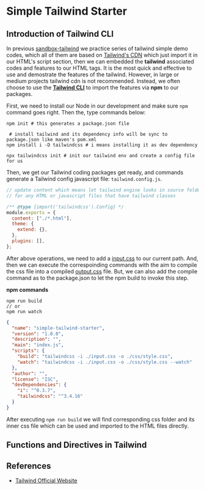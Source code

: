 # Simple Tailwind Starter

## Introduction of Tailwind CLI

In previous [sandbox-tailwind](../../tailwind-css-sandbox/) we practice series of tailwind simple demo codes, which all of them are based on [Tailwind's CDN](https://tailwindcss.com/docs/installation/play-cdn) which just import it in our HTML's script section, then we can embedded the **tailwind** associated codes and features to our HTML tags. It is the most quick and effective to use and demostrate the features of the tailwind. However, in large or medium projects tailwind cdn is not recommended. Instead, we often choose to use the **[Tailwind CLI](https://tailwindcss.com/docs/installation)** to import the features via **npm** to our packages.

First, we need to install our Node in our development and make sure `npm` command goes right. Then the, type commands below:

```shell
npm init # this generates a package.json file

 # install tailwind and its dependency info will be sync to package.json like maven's pom.xml
npm install i -D tailwindcss # i means installing it as dev dependency

npx tailwindcss init # init our tailwind env and create a config file for us
```

Then, we get our Tailwind coding packages get ready, and commands generate a Tailwind config javascript file: `tailwind.config.js`.

```javascript
// update content which means let tailwind engine looks in source folders
// for any HTML or javascript files that have tailwind classes

/** @type {import('tailwindcss').Config} */
module.exports = {
  content: ["./*.html"],
  theme: {
    extend: {},
  },
  plugins: [],
};
```

After above operations, we need to add a [input.css](../simple-tailwind-starter/input.css) to our current path.
And, then we can execute the correspoinding commands with the aim to compile the css file into a compiled [output.css](../simple-tailwind-starter/css/style.css) file.
But, we can also add the compile command as to the package.json to let the npm build to invoke this step.

**npm commands**

```shell
npm run build
// or
npm run watch
```

```json
{
  "name": "simple-tailwind-starter",
  "version": "1.0.0",
  "description": "",
  "main": "index.js",
  "scripts": {
    "build": "tailwindcss -i ./input.css -o ./css/style.css",
    "watch": "tailwindcss -i ./input.css -o ./css/style.css --watch"
  },
  "author": "",
  "license": "ISC",
  "devDependencies": {
    "i": "^0.3.7",
    "tailwindcss": "^3.4.16"
  }
}
```

After executing `npm run build` we will find corresponding css folder and its inner css file which can be used and imported to the HTML files directly.

## Functions and Directives in Tailwind

## References

- [Tailwind Official Website](https://tailwindcss.com/docs/installation)
